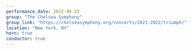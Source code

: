 ```yaml
---
performance_date: 2022-06-25
group: "The Chelsea Symphony"
group_link: "https://chelseasymphony.org/concerts/2021-2022/triumph/"
location: "New York, NY"
horn: true
conductor: true
---
```

